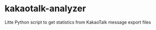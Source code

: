 kakaotalk-analyzer
==================

Litte Python script to get statistics from KakaoTalk message export files
